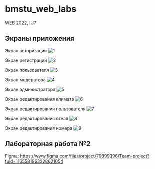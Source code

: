 # bmstu_web_labs
WEB 2022, IU7

## Экраны приложения
Экран авторизации
![1](https://user-images.githubusercontent.com/65854054/197335925-d953a99a-86dd-4418-9b7b-9613968192b7.png)

Экран регистрации
![2](https://user-images.githubusercontent.com/65854054/197335949-271494ff-bbbf-46f9-bfd4-38403306a931.png)

Экран пользователя
![3](https://user-images.githubusercontent.com/65854054/197381810-c21aa15a-7797-46d0-9047-f6d390f84a0a.png)

Экран модератора
![4](https://user-images.githubusercontent.com/65854054/197381815-56e4aeec-8eb7-4f08-bf07-5707cd7615c0.png)

Экран администратора
![5](https://user-images.githubusercontent.com/65854054/197381817-a2040751-811d-43a1-a076-ca52debac4d2.png)

Экран редактирования климата
![6](https://user-images.githubusercontent.com/65854054/197381847-d3f269fc-9d3b-463b-abb6-d8a8b259174a.png)

Экран редактирования пользователя
![7](https://user-images.githubusercontent.com/65854054/197381855-921dc694-9f76-4dbb-9273-23f88cafbf87.png)

Экран редактирования отеля
![8](https://user-images.githubusercontent.com/65854054/197381869-d553cfb8-55ce-48de-9571-145c7495bf69.png)

Экран редактирования номера
![9](https://user-images.githubusercontent.com/65854054/197381878-69c7e7e3-b0e0-49fa-ac93-3dbd30269810.png)

## Лабораторная работа №2
Figma: https://www.figma.com/files/project/70899396/Team-project?fuid=1165581953328621054
